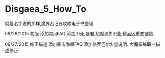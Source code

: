 # Disgaea_5_How_To
就是名字说的那样,魔界战记五攻略电子书整理.

09/26/2015
初版
添加常用FAQ
添加即死,暴君,超魔流练职业,精品区重要链接.

09/27/2015
修正描述
添加暴击咖喱FAQ,添加修罗巴尔少量说明.
大魔拳练职业描述修正